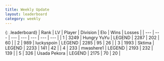 ```yaml
---
title: Weekly Update
layout: leaderboard
category: weekly
---
```


{: .leaderboard}
| Rank | LV | Player | Division | Elo | Wins | Losses |
| --- | --- | --- | --- | --- | --- | --- |
| <span data-change="2">1</span> | 3249 | <span title="ID: 164871">Hungry YuYu</span> | LEGEND | <span data-change="81">2287</span> | <span data-change="38">202</span> | <span data-change="8">60</span> |
| <span data-change="2">2</span> | 989 | <span title="ID: 512212">luckyspoin</span> | LEGEND | <span data-change="128">2285</span> | <span data-change="29">95</span> | <span data-change="1">26</span> |
| <span data-change="-1">3</span> | 1993 | <span title="ID: 353063">Sktima</span> | LEGEND | <span data-change="8">2233</span> | <span data-change="58">141</span> | <span data-change="19">42</span> |
| <span data-change="31">4</span> | 233 | <span title="ID: 725963">mwashere1</span> | LEGEND | <span data-change="158">2193</span> | <span data-change="72">232</span> | <span data-change="27">139</span> |
| <span data-change="4">5</span> | 326 | <span title="ID: 641994">Usada Pekora</span> | LEGEND | <span data-change="52">2175</span> | <span data-change="8">70</span> | <span data-change="1">20</span> |